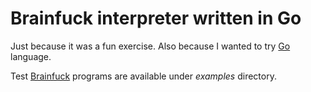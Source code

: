 # Brainfuck interpreter written in Go

Just because it was a fun exercise. Also because I wanted to try [Go][1] language.

Test [Brainfuck][2] programs are available under *examples* directory.

[1]: http://golang.org/ 
[2]: http://en.wikipedia.org/wiki/Brainfuck
